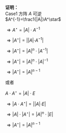 **证明：**  
Case1 方阵 $A$ 可逆   
 $A^{-1}=\frac1{|A|}A^\star$   
  
 $\Rightarrow A^\star=|A|\cdot A^{-1}$   
  
 $\Rightarrow|A^\star|=| |A|\cdot A^{-1}|$   
  
 $\Rightarrow|A^\star|=|A|^n\cdot |A^{-1}|$   
  
 $\Rightarrow|A^\star|=|A|^n\cdot |A|^{-1}$   
  
 $\Rightarrow|A^\star|=|A|^{n-1}$   
  
或者  
  
 $A\cdot A^\star =|A|\cdot E$   
  
 $\Rightarrow |A\cdot A^\star|=||A|\cdot E|$   
  
 $\Rightarrow|A|\cdot|A^\star|=|A|^n\cdot|E|$   
  
 $\Rightarrow|A^\star|=|A|^{n-1}$   
